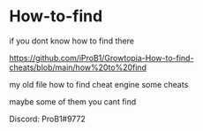 # How-to-find
if you dont know how to find there 

https://github.com/iProB1/Growtopia-How-to-find-cheats/blob/main/how%20to%20find

my old file how to find cheat engine some cheats

maybe some of them  you cant find

Discord: ProB1#9772
